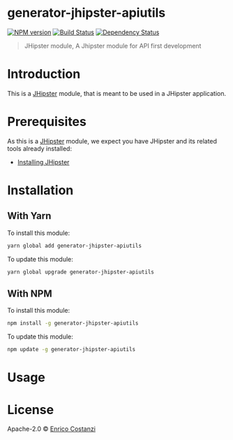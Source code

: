 # generator-jhipster-apiutils
[![NPM version][npm-image]][npm-url] [![Build Status][travis-image]][travis-url] [![Dependency Status][daviddm-image]][daviddm-url]
> JHipster module, A Jhipster module for API first development

# Introduction

This is a [JHipster](http://jhipster.github.io/) module, that is meant to be used in a JHipster application.

# Prerequisites

As this is a [JHipster](http://jhipster.github.io/) module, we expect you have JHipster and its related tools already installed:

- [Installing JHipster](https://jhipster.github.io/installation.html)

# Installation

## With Yarn

To install this module:

```bash
yarn global add generator-jhipster-apiutils
```

To update this module:

```bash
yarn global upgrade generator-jhipster-apiutils
```

## With NPM

To install this module:

```bash
npm install -g generator-jhipster-apiutils
```

To update this module:

```bash
npm update -g generator-jhipster-apiutils
```

# Usage

# License

Apache-2.0 © [Enrico Costanzi]()


[npm-image]: https://img.shields.io/npm/v/generator-jhipster-apiutils.svg
[npm-url]: https://npmjs.org/package/generator-jhipster-apiutils
[travis-image]: https://travis-ci.org/ecostanzi/generator-jhipster-apiutils.svg?branch=master
[travis-url]: https://travis-ci.org/ecostanzi/generator-jhipster-apiutils
[daviddm-image]: https://david-dm.org/ecostanzi/generator-jhipster-apiutils.svg?theme=shields.io
[daviddm-url]: https://david-dm.org/ecostanzi/generator-jhipster-apiutils
